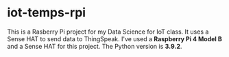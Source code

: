 # iot-temps-rpi

This is a Rasberry Pi project for my Data Science for IoT class. It uses a Sense HAT to send data to ThingSpeak.
I've used a **Raspberry Pi 4 Model B** and a Sense HAT for this project. The Python version is **3.9.2**.
